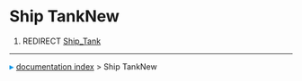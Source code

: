 # Ship TankNew
1.  REDIRECT [Ship\_Tank](Ship_Tank.md)



---
![](images/Right_arrow.png) [documentation index](../README.md) > Ship TankNew
